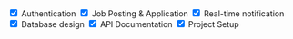 <input type="checkbox" checked>
Authentication

<input type="checkbox" checked>
Job Posting & Application

<input type="checkbox" checked>
Real-time notification

<input type="checkbox" checked>
Database design

<input type="checkbox" checked>
API Documentation

<input type="checkbox" checked>
Project Setup
